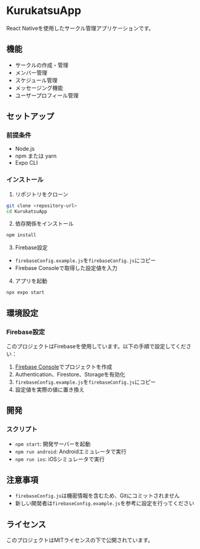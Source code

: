 # KurukatsuApp

React Nativeを使用したサークル管理アプリケーションです。

## 機能

- サークルの作成・管理
- メンバー管理
- スケジュール管理
- メッセージング機能
- ユーザープロフィール管理

## セットアップ

### 前提条件

- Node.js
- npm または yarn
- Expo CLI

### インストール

1. リポジトリをクローン
```bash
git clone <repository-url>
cd KurukatsuApp
```

2. 依存関係をインストール
```bash
npm install
```

3. Firebase設定
- `firebaseConfig.example.js`を`firebaseConfig.js`にコピー
- Firebase Consoleで取得した設定値を入力

4. アプリを起動
```bash
npx expo start
```

## 環境設定

### Firebase設定

このプロジェクトはFirebaseを使用しています。以下の手順で設定してください：

1. [Firebase Console](https://console.firebase.google.com/)でプロジェクトを作成
2. Authentication、Firestore、Storageを有効化
3. `firebaseConfig.example.js`を`firebaseConfig.js`にコピー
4. 設定値を実際の値に置き換え

## 開発

### スクリプト

- `npm start`: 開発サーバーを起動
- `npm run android`: Androidエミュレータで実行
- `npm run ios`: iOSシミュレータで実行

## 注意事項

- `firebaseConfig.js`は機密情報を含むため、Gitにコミットされません
- 新しい開発者は`firebaseConfig.example.js`を参考に設定を行ってください

## ライセンス

このプロジェクトはMITライセンスの下で公開されています。 